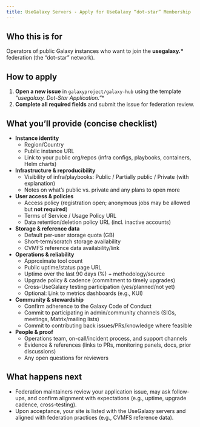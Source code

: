 ```yaml
---
title: UseGalaxy Servers - Apply for UseGalaxy “dot-star” Membership
---
```


## Who this is for

Operators of public Galaxy instances who want to join the **usegalaxy.\*** federation (the “dot-star” network).

## How to apply

1. **Open a new issue** in `galaxyproject/galaxy-hub` using the template **“usegalaxy.* Dot-Star Application.”**
2. **Complete all required fields** and submit the issue for federation review.

## What you’ll provide (concise checklist)

- **Instance identity**
    - Region/Country
    - Public instance URL
    - Link to your public org/repos (infra configs, playbooks, containers, Helm charts)
- **Infrastructure & reproducibility**
    - Visibility of infra/playbooks: Public / Partially public / Private (with explanation)
    - Notes on what’s public vs. private and any plans to open more
- **User access & policies**
    - Access policy (registration open; anonymous jobs may be allowed but **not required**)
    - Terms of Service / Usage Policy URL
    - Data retention/deletion policy URL (incl. inactive accounts)
- **Storage & reference data**
    - Default per-user storage quota (GB)
    - Short-term/scratch storage availability
    - CVMFS reference data availability/link
- **Operations & reliability**
    - Approximate tool count
    - Public uptime/status page URL
    - Uptime over the last 90 days (%) + methodology/source
    - Upgrade policy & cadence (commitment to timely upgrades)
    - Cross-UseGalaxy testing participation (yes/planned/not yet)
    - Optional: Link to metrics dashboards (e.g., KUI)
- **Community & stewardship**
    - Confirm adherence to the Galaxy Code of Conduct
    - Commit to participating in admin/community channels (SIGs, meetings, Matrix/mailing lists)
    - Commit to contributing back issues/PRs/knowledge where feasible
- **People & proof**
    - Operations team, on-call/incident process, and support channels
    - Evidence & references (links to PRs, monitoring panels, docs, prior discussions)
    - Any open questions for reviewers

## What happens next

- Federation maintainers review your application issue, may ask follow-ups, and confirm alignment with expectations (e.g., uptime, upgrade cadence, cross-testing).
- Upon acceptance, your site is listed with the UseGalaxy servers and aligned with federation practices (e.g., CVMFS reference data).

